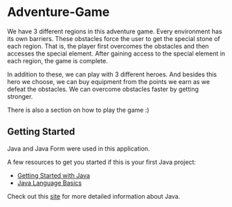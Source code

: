 # Adventure-Game

We have 3 different regions in this adventure game. Every environment has its own barriers. These obstacles force the user to get the special stone of each region. That is, the player first overcomes the obstacles and then accesses the special element. After gaining access to the special element in each region, the game is complete.

In addition to these, we can play with 3 different heroes. And besides this hero we choose, we can buy equipment from the points we earn as we defeat the obstacles. We can overcome obstacles faster by getting stronger.

There is also a section on how to play the game :)

## Getting Started

Java and Java Form were used in this application.

A few resources to get you started if this is your first Java project:

- [Getting Started with Java](https://dev.java/learn/getting-started/)
- [Java Language Basics](https://dev.java/learn/language-basics/)

Check out this [site](https://dev.java/) for more detailed information about Java.
